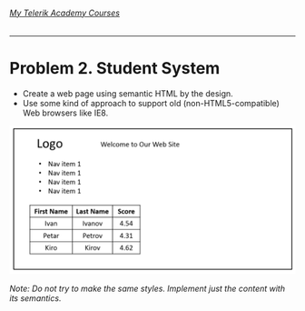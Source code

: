 ###### [My Telerik Academy Courses](https://github.com/nikolovdeyan/TelerikAcademy) 
-------------------------------------

Problem 2. Student System
=============

*	Create a web page using semantic HTML by the design.
*	Use some kind of approach to support old (non-HTML5-compatible) Web browsers like IE8.

![picture1](./resources/task2.png)

_Note: Do not try to make the same styles. Implement just the content with its semantics._
